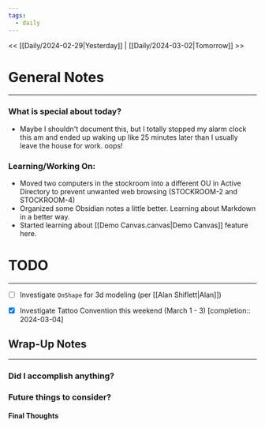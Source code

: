 ```yaml
---
tags:
  - daily
---
```


<< [[Daily/2024-02-29|Yesterday]] | [[Daily/2024-03-02|Tomorrow]] >>
# General Notes
---
### What is special about today?
- Maybe I shouldn't document this, but I totally stopped my alarm clock this am and ended up waking up like 25 minutes later than I usually leave the house for work.  oops!

### Learning/Working On:
- Moved two computers in the stockroom into a different OU in Active Directory to prevent unwanted web browsing (STOCKROOM-2 and STOCKROOM-4)
- Organized some Obsidian notes a little better.  Learning about Markdown in a better way.
- Started learning about [[Demo Canvas.canvas|Demo Canvas]] feature here.


# TODO
---
- [ ] Investigate `OnShape` for 3d modeling (per [[Alan Shiflett|Alan]])
- [x] Investigate Tattoo Convention this weekend (March 1 - 3)  [completion:: 2024-03-04]



## Wrap-Up Notes
---
### Did I accomplish anything?
### Future things to consider?
#### Final Thoughts

